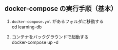 ## docker-compose の実行手順（基本）

1. `docker-compose.yml` があるフォルダに移動する  
    cd learning-db

2. コンテナをバックグラウンドで起動する  
    docker-compose up -d
